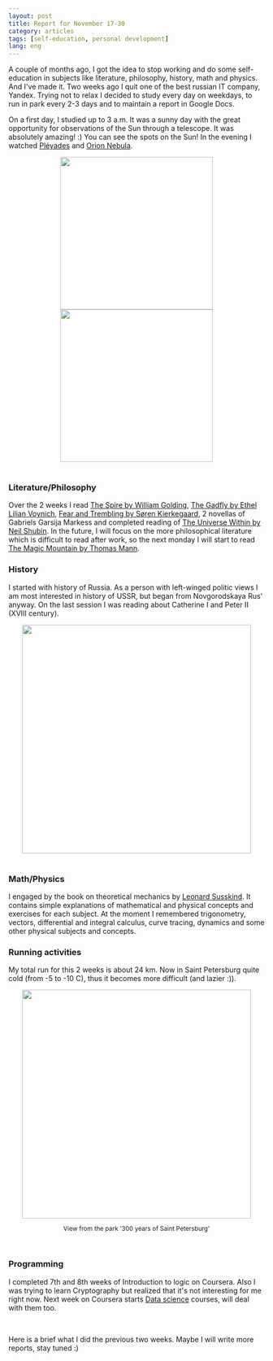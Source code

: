```yaml
---
layout: post
title: Report for November 17-30
category: articles
tags: [self-education, personal development]
lang: eng
---
```

A couple of months ago, I got the idea to stop working and do some self-education in subjects like literature, philosophy, history, math and physics. And I've made it. Two weeks ago I quit one of the best russian IT company, Yandex. Trying not to relax I decided to study every day on weekdays, to run in park every 2-3 days and to maintain a report in Google Docs.

On a first day, I studied up to 3 a.m. It was a sunny day with the great opportunity for observations of the Sun through a telescope. It was absolutely amazing! :) You can see the spots on the Sun! In the evening I watched [Pléyades](http://en.wikipedia.org/wiki/Pleiades) and [Orion Nebula](http://en.wikipedia.org/wiki/Orion_Nebula).

<div style="text-align: center">
    <a href="https://pp.vk.me/c625327/v625327352/9249/DR6a6zDaQIk.jpg">
        <img src="https://pp.vk.me/c625327/v625327352/9249/DR6a6zDaQIk.jpg" style="width: 300px"/>
    </a>
    <a href="https://pp.vk.me/c625327/v625327352/923f/lWrF1WROXmI.jpg">
        <img src="https://pp.vk.me/c625327/v625327352/923f/lWrF1WROXmI.jpg" style="width: 300px"/>
    </a>
</div>
<br/>

### Literature/Philosophy
Over the 2 weeks I read [The Spire by William Golding](https://en.wikipedia.org/wiki/The_Spire), [The Gadfly by Ethel Lilian Voynich](https://en.wikipedia.org/wiki/The_Gadfly), [Fear and Trembling by Søren Kierkegaard](http://en.wikipedia.org/wiki/Fear_and_Trembling), 2 novellas of Gabriels Garsija Markess and completed reading of [The Universe Within by Neil Shubin](http://www.amazon.com/The-Universe-Within-History-Human/dp/0307473279). In the future, I will focus on the more philosophical literature which is difficult to read after work, so the next monday I will start to read [The Magic Mountain by Thomas Mann](https://en.wikipedia.org/wiki/The_Magic_Mountain).

### History
I started with history of Russia. As a person with left-winged politic views I am most interested in history of USSR, but began from Novgorodskaya Rus' anyway. On the last session I was reading about Catherine I and Peter II (XVIII century).

<div style="text-align: center">
    <a href="http://www.trud.ru/userfiles/gallery/04/m_049d2fbe95d545712dd4f245bac1e17f.jpg">
        <img src="http://www.trud.ru/userfiles/gallery/04/m_049d2fbe95d545712dd4f245bac1e17f.jpg" style="width: 450px"/>
    </a>
</div>
<br/>

### Math/Physics
I engaged by the book on theoretical mechanics by [Leonard Susskind](http://en.wikipedia.org/wiki/Leonard_Susskind). It contains simple explanations of mathematical and physical concepts and exercises for each subject. At the moment I remembered trigonometry, vectors, differential and integral calculus, curve tracing, dynamics and some other physical subjects and concepts.

### Running activities
My total run for this 2 weeks is about 24 km. Now in Saint Petersburg quite cold (from -5 to -10 C), thus it becomes more difficult (and lazier :)).

<div style="text-align: center">
    <a href="https://pp.vk.me/c625327/v625327352/934a/pet4jBwH8vQ.jpg">
        <img src="https://pp.vk.me/c625327/v625327352/934a/pet4jBwH8vQ.jpg" style="width: 450px"/>
    </a>
    <br/>
    <p style="font-size: 12px">View from the park '300 years of Saint Petersburg'</p>
</div>
<br/>

### Programming
I completed 7th and 8th weeks of Introduction to logic on Coursera. Also I was trying to learn Cryptography but realized that it's not interesting for me right now. Next week on Coursera starts [Data science](https://www.coursera.org/specialization/jhudatascience/1/courses) courses, will deal with them too.

<br/>

Here is a brief what I did the previous two weeks. Maybe I will write more reports, stay tuned :)